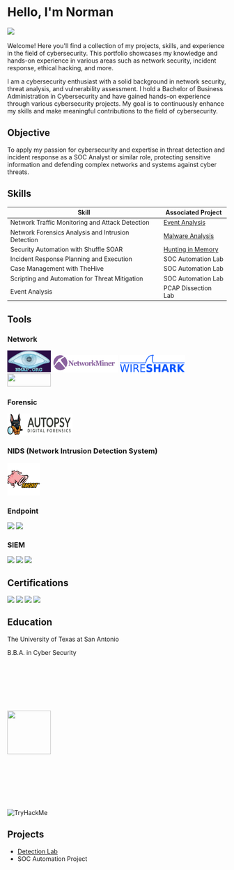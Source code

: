 # Hello, I'm Norman
<a href="https://linkedin.com/in/norman-renteria-95a9a618b"><img src="https://img.shields.io/badge/-LinkedIn-0072b1?&style=for-the-badge&logo=linkedin&logoColor=white" /></a>

Welcome! Here you'll find a collection of my projects, skills, and experience in the field of cybersecurity. This portfolio showcases my knowledge and hands-on experience in various areas such as network security, incident response, ethical hacking, and more.

I am a cybersecurity enthusiast with a solid background in network security, threat analysis, and vulnerability assessment. I hold a Bachelor of Business Administration in Cybersecurity and have gained hands-on experience through various cybersecurity projects. My goal is to continuously enhance my skills and make meaningful contributions to the field of cybersecurity.


## Objective

To apply my passion for cybersecurity and expertise in threat detection and incident response as a SOC Analyst or similar role, protecting sensitive information and defending complex networks and systems against cyber threats.
## Skills

| Skill                                         | Associated Project         |
|-----------------------------------------------|----------------------------|
| Network Traffic Monitoring and Attack Detection | <a href="https://github.com/namron2331/Event-Analysis/tree/main">Event Analysis</a>|
| Network Forensics Analysis and Intrusion Detection | <a href="https://google.com">Malware Analysis</a>|
| Security Automation with Shuffle SOAR         | <a href="https://google.com">Hunting in Memory</a>|
| Incident Response Planning and Execution      | SOC Automation Lab|
| Case Management with TheHive                  | SOC Automation Lab|
| Scripting and Automation for Threat Mitigation | SOC Automation Lab|
| Event Analysis | PCAP Dissection Lab|

## Tools

### Network
<div>
    <img src="images/nmap.png" alt="nmap" width="100" height="50" alt="">
    <img src="https://github.com/namron2331/namron2331/blob/a023f24d3326aa0c86488a28c0b4fa78b113376b/images/network-miner.png" width="150" height="40" alt="" /> 
    <img src="images/wireshark.png" width="150" height="40" alt="">
    <img src="https://img.shields.io/badge/-tcpdump-FF5500?&style=for-the-badge&logo=linux&logoColor=white" width="100" height="30" alt="" />
</div>

### Forensic
<div>
    
<img src="https://github.com/namron2331/namron2331/blob/ffd1936e3237dd7aa5e2ff90d030bdfaa1f32f50/images/autopsy.svg" width="150" height="50" alt="" />
</div>

### NIDS (Network Intrusion Detection System)
<div>
    <img src="https://github.com/namron2331/namron2331/blob/f9d30f15402dad02d790cd1eb70f4d5122b14096/images/snort.png" width="75" height="75" alt="" />

</div>


### Endpoint
<div>
    <img src="https://img.shields.io/badge/-Microsoft_Defender_for_Endpoint-00A4EF?&style=for-the-badge&logo=Microsoft&logoColor=white" />
    <img src="https://img.shields.io/badge/-Velociraptor-4B275F?&style=for-the-badge&logo=Velociraptor&logoColor=white" />
</div>

### SIEM
<div>
    <img src="https://img.shields.io/badge/-Microsoft_Sentinel-0078D4?&style=for-the-badge&logo=Microsoft&logoColor=white" />
    <img src="https://img.shields.io/badge/-Splunk-000000?&style=for-the-badge&logo=Splunk&logoColor=white" />
    <img src="https://img.shields.io/badge/-Elastic-005571?&style=for-the-badge&logo=Elastic&logoColor=white" />
</div>

## Certifications
<div>
    <img src="https://img.shields.io/badge/-CompTIA%20ITF%2B-FF6C00?&style=for-the-badge&logo=compTIA&logoColor=white" />
    <img src="https://img.shields.io/badge/-A%2B-4D4D4D?&style=for-the-badge&logo=CompTIA&logoColor=white" />
    <a href="https://coursera.org/share/e6b665c16bd54981c8de5e8b2777b639"><img src="https://img.shields.io/badge/-Google%20IT%20Support%20-4285F4?&style=for-the-badge&logo=google&logoColor=white" /></a>
    <a href="https://coursera.org/share/fcd53852015dcd6b9d3ad0eae9db2b2d"><img src="https://img.shields.io/badge/-Google%20Cybersecurity-4285F4?&style=for-the-badge&logo=google&logoColor=white" /></a>

</div>

## Education
<div>
    <p>The University of Texas at San Antonio</p>
    <p>B.B.A. in Cyber Security</p>
    
        
<a href="https://www.parchment.com/u/award/fe72403c8355645e5476d4850ab9ecec"><img src="https://upload.wikimedia.org/wikipedia/en/thumb/8/8b/University_of_Texas_at_San_Antonio_seal.svg/800px-University_of_Texas_at_San_Antonio_seal.svg.png" style="max-width: 400px; height: 100px; margin: 111.5px 0px; width: 100px;"></a>

<img src="https://tryhackme-badges.s3.amazonaws.com/norm4n.png" alt="TryHackMe">

</div>

## Projects
- <a href="https://github.com/namron2331/Detection-Lab/tree/main">Detection Lab</a>
- SOC Automation Project
